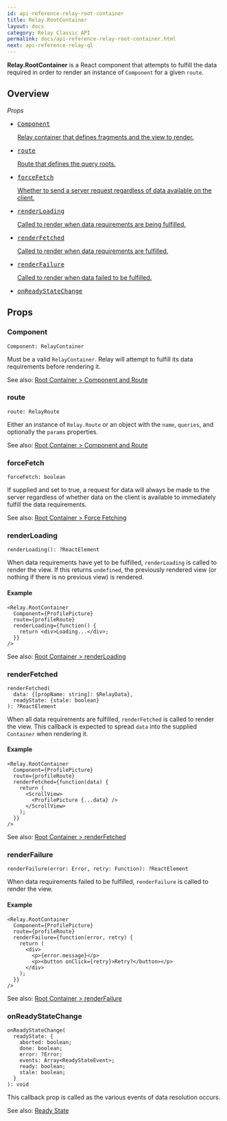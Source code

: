 ```yaml
---
id: api-reference-relay-root-container
title: Relay.RootContainer
layout: docs
category: Relay Classic API
permalink: docs/api-reference-relay-root-container.html
next: api-reference-relay-ql
---
```


**Relay.RootContainer** is a React component that attempts to fulfill the data required in order to render an instance of `Component` for a given `route`.

## Overview

*Props*

<ul class="apiIndex">
  <li>
    <a href="#component">
      <pre>Component</pre>
      Relay container that defines fragments and the view to render.
    </a>
  </li>
  <li>
    <a href="#route">
      <pre>route</pre>
      Route that defines the query roots.
    </a>
  </li>
  <li>
    <a href="#forcefetch">
      <pre>forceFetch</pre>
      Whether to send a server request regardless of data available on the client.
    </a>
  </li>
  <li>
    <a href="#renderloading">
      <pre>renderLoading</pre>
      Called to render when data requirements are being fulfilled.
    </a>
  </li>
  <li>
    <a href="#renderfetched">
      <pre>renderFetched</pre>
      Called to render when data requirements are fulfilled.
    </a>
  </li>
  <li>
    <a href="#renderfailure">
      <pre>renderFailure</pre>
      Called to render when data failed to be fulfilled.
    </a>
  </li>
  <li>
    <a href="#onreadystatechange">
      <pre>onReadyStateChange</pre>
    </a>
  </li>
</ul>

## Props

### Component

```
Component: RelayContainer
```

Must be a valid `RelayContainer`. Relay will attempt to fulfill its data requirements before rendering it.

See also: [Root Container > Component and Route](guides-root-container.html#component-and-route)

### route

```
route: RelayRoute
```

Either an instance of `Relay.Route` or an object with the `name`, `queries`, and optionally the `params` properties.

See also: [Root Container > Component and Route](guides-root-container.html#component-and-route)

### forceFetch

```
forceFetch: boolean
```

If supplied and set to true, a request for data will always be made to the server regardless of whether data on the client is available to immediately fulfill the data requirements.

See also: [Root Container > Force Fetching](guides-root-container.html#force-fetching)

### renderLoading

```
renderLoading(): ?ReactElement
```

When data requirements have yet to be fulfilled, `renderLoading` is called to render the view. If this returns `undefined`, the previously rendered view (or nothing if there is no previous view) is rendered.

#### Example

```{4-6}
<Relay.RootContainer
  Component={ProfilePicture}
  route={profileRoute}
  renderLoading={function() {
    return <div>Loading...</div>;
  }}
/>
```

See also: [Root Container > renderLoading](guides-root-container.html#renderloading)

### renderFetched

```
renderFetched(
  data: {[propName: string]: $RelayData},
  readyState: {stale: boolean}
): ?ReactElement
```

When all data requirements are fulfilled, `renderFetched` is called to render the view. This callback is expected to spread `data` into the supplied `Container` when rendering it.

#### Example

```{4-10}
<Relay.RootContainer
  Component={ProfilePicture}
  route={profileRoute}
  renderFetched={function(data) {
    return (
      <ScrollView>
        <ProfilePicture {...data} />
      </ScrollView>
    );
  }}
/>
```

See also: [Root Container > renderFetched](guides-root-container.html#renderfetched)

### renderFailure

```
renderFailure(error: Error, retry: Function): ?ReactElement
```

When data requirements failed to be fulfilled, `renderFailure` is called to render the view.

#### Example

```{4-11}
<Relay.RootContainer
  Component={ProfilePicture}
  route={profileRoute}
  renderFailure={function(error, retry) {
    return (
      <div>
        <p>{error.message}</p>
        <p><button onClick={retry}>Retry?</button></p>
      </div>
    );
  }}
/>
```

See also: [Root Container > renderFailure](guides-root-container.html#renderfailure)

### onReadyStateChange

```
onReadyStateChange(
  readyState: {
    aborted: boolean;
    done: boolean;
    error: ?Error;
    events: Array<ReadyStateEvent>;
    ready: boolean;
    stale: boolean;
  }
): void
```

This callback prop is called as the various events of data resolution occurs.

See also: [Ready State](guides-ready-state.html)
